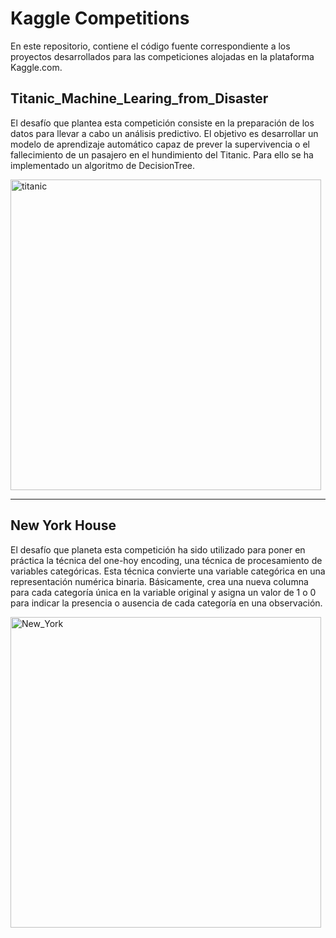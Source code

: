# Kaggle Competitions

En este repositorio, contiene el código fuente correspondiente a los proyectos desarrollados para las competiciones alojadas en la plataforma Kaggle.com.

## Titanic_Machine_Learing_from_Disaster

El desafío que plantea esta competición consiste en la preparación de los datos para llevar a cabo un análisis predictivo. 
El objetivo es desarrollar un modelo de aprendizaje automático capaz de prever la supervivencia o el fallecimiento de un pasajero en el hundimiento del Titanic.
Para ello se ha implementado un algoritmo de DecisionTree.

<img width="497" alt="titanic" src="https://github.com/CharlyCRM/Kaggle_competitions/assets/136794111/3efa167d-0565-4694-8737-5eb28d246cf6">

---

## New York House

El desafío que planeta esta competición ha sido utilizado para poner en práctica la técnica del one-hoy encoding, una técnica de procesamiento de variables categóricas. Esta técnica convierte una variable categórica en una representación numérica binaria. Básicamente, crea una nueva columna para cada categoría única en la variable original y asigna un valor de 1 o 0 para indicar la presencia o ausencia de cada categoría en una observación.⁣

<img width="497" alt="New_York" src="https://github.com/CharlyCRM/Kaggle_competitions/assets/136794111/4f91f637-bdba-4855-9e6c-35122a1d0a25">
